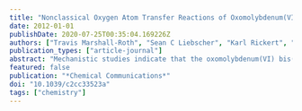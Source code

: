 ```yaml
---
title: "Nonclassical Oxygen Atom Transfer Reactions of Oxomolybdenum(VI) Bis(Catecholate)"
date: 2012-01-01
publishDate: 2020-07-25T00:35:04.169226Z
authors: ["Travis Marshall-Roth", "Sean C Liebscher", "Karl Rickert", "Nicholas J Seewald", "Allen G Oliver", "Seth N Brown"]
publication_types: ["article-journal"]
abstract: "Mechanistic studies indicate that the oxomolybdenum(VI) bis(3,5-di-tert-butylcatecholate) fragment deoxygenates pyridine-N-oxides in a reaction where the oxygen is delivered to molyb-denum but the electrons for substrate reduction are drawn from the bound catecholate ligands, forming 3,5-di-tert-butyl-1,2-benzoquinone. Inner-sphere redox reactions involve both changes in oxida-tion state and changes in bonding. Classically, in reactions such as the oxygen atom transfer (OAT) 1 reaction depicted in eqn (1a), the changes in oxidation state and those in bonding are co-localized: molybdenum is both oxidized and forms a new bond to oxygen, while nitrogen is reduced and the N– O bond is broken. Co-localization is not, however, obligatory. For example, in complexes with redox-active ligands, bonding changes may take place at a redox-inert metal center while the corresponding changes in oxidation state take place at the coordinated ligand (eqn (1b)). The most thoroughly studied example of such a 'ŉon-classical'' inner-sphere redox reaction is proton-coupled electron transfer (PCET), where the motion of the hydrogen nucleus may be quite separated from the motion of the electron. 2 In contrast to PCET, nonclassical OAT (eqn (1b)) would be a two-electron redox process. ð 1aÞ"
featured: false
publication: "*Chemical Communications*"
doi: "10.1039/c2cc33523a"
tags: ["chemistry"]
---
```

